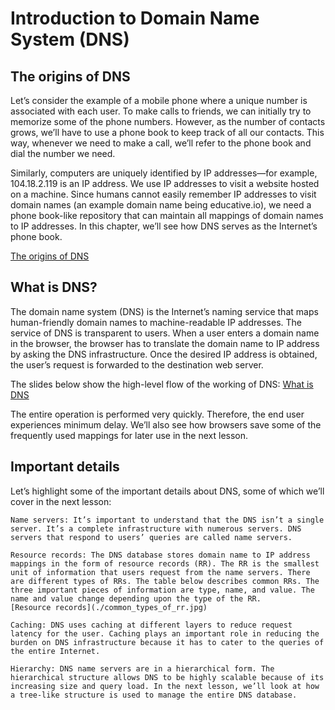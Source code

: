 # Introduction to Domain Name System (DNS)

## The origins of DNS
Let’s consider the example of a mobile phone where a unique number is associated with each user. To make calls to friends, we can initially try to memorize some of the phone numbers. However, as the number of contacts grows, we’ll have to use a phone book to keep track of all our contacts. This way, whenever we need to make a call, we’ll refer to the phone book and dial the number we need.

Similarly, computers are uniquely identified by IP addresses—for example, 104.18.2.119 is an IP address. We use IP addresses to visit a website hosted on a machine. Since humans cannot easily remember IP addresses to visit domain names (an example domain name being educative.io), we need a phone book-like repository that can maintain all mappings of domain names to IP addresses. In this chapter, we’ll see how DNS serves as the Internet’s phone book.

[The origins of DNS](./dns_brief.jpg)

## What is DNS?
The domain name system (DNS) is the Internet’s naming service that maps human-friendly domain names to machine-readable IP addresses. The service of DNS is transparent to users. When a user enters a domain name in the browser, the browser has to translate the domain name to IP address by asking the DNS infrastructure. Once the desired IP address is obtained, the user’s request is forwarded to the destination web server.

The slides below show the high-level flow of the working of DNS:
[What is DNS](./dns_flow)

The entire operation is performed very quickly. Therefore, the end user experiences minimum delay. We’ll also see how browsers save some of the frequently used mappings for later use in the next lesson.
## Important details

Let’s highlight some of the important details about DNS, some of which we’ll cover in the next lesson:

```
Name servers: It’s important to understand that the DNS isn’t a single server. It’s a complete infrastructure with numerous servers. DNS servers that respond to users’ queries are called name servers.

Resource records: The DNS database stores domain name to IP address mappings in the form of resource records (RR). The RR is the smallest unit of information that users request from the name servers. There are different types of RRs. The table below describes common RRs. The three important pieces of information are type, name, and value. The name and value change depending upon the type of the RR.
[Resource records](./common_types_of_rr.jpg)

Caching: DNS uses caching at different layers to reduce request latency for the user. Caching plays an important role in reducing the burden on DNS infrastructure because it has to cater to the queries of the entire Internet.

Hierarchy: DNS name servers are in a hierarchical form. The hierarchical structure allows DNS to be highly scalable because of its increasing size and query load. In the next lesson, we’ll look at how a tree-like structure is used to manage the entire DNS database.
```
